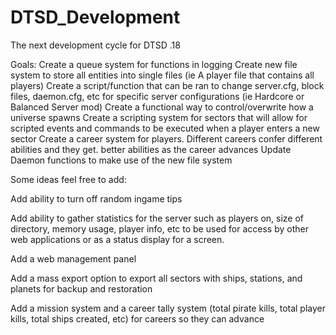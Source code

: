 DTSD_Development
================

The next development cycle for DTSD .18

Goals:
Create a queue system for functions in logging
Create new file system to store all entities into single files (ie A player file that contains all players)
Create a script/function that can be ran to change server.cfg, block files, daemon.cfg, etc for specific server configurations (ie Hardcore or Balanced Server mod)
Create a functional way to control/overwrite how a universe spawns
Create a scripting system for sectors that will allow for scripted events and commands to be executed when a player enters a new sector
Create a career system for players.  Different careers confer different abilities and they get.
better abilities as the career advances
Update Daemon functions to make use of the new file system

Some ideas feel free to add:

Add ability to turn off random ingame tips

Add ability to gather statistics for the server such as players on, size of directory, memory usage, player info, etc 
  to be used for access by other web applications or as a status display for a screen.

Add a web management panel

Add a mass export option to export all sectors with ships, stations, and planets for backup and restoration

Add a mission system and a career tally system (total pirate kills, total player kills, total ships created, etc) for careers so they can advance



